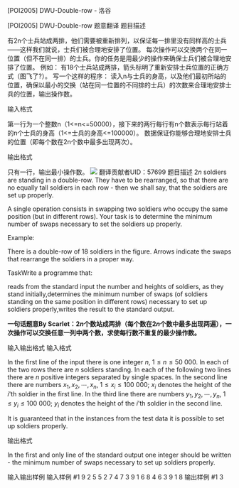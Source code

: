 



[POI2005] DWU-Double-row - 洛谷














[POI2005] DWU-Double-row
题意翻译
题目描述

有2n个士兵站成两排，他们需要被重新排列，以保证每一排里没有同样高的士兵——这样我们就说，士兵们被合理地安排了位置。 每次操作可以交换两个在同一位置（但不在同一排）的士兵。你的任务是用最少的操作来确保士兵们被合理地安排了位置。 例如： 有18个士兵站成两排，箭头标明了重新安排士兵位置的正确方式（图飞了?）。 写一个这样的程序： 读入n与士兵的身高，以及他们最初所站的位置，确保以最小的交换（站在同一位置的不同排的士兵）的次数来合理地安排士兵的位置，输出操作数。

输入格式

第一行为一个整数n（1<=n<=50000），接下来的两行每行有n个数表示每行站着的n个士兵的身高（1<=士兵的身高<=100000）。 数据保证你能够合理地安排士兵的位置（即每个数在2n个数中最多出现两次）。

输出格式

只有一行，输出最小操作数。
![](https://cdn.luogu.org/upload/pic/14829.png)
翻译贡献者UID：57699
题目描述
$2n$ soldiers are standing in a double-row. They have to be rearranged, so that there are no equally tall soldiers in each row - then we shall say, that the soldiers are set up properly.

A single operation consists in swapping two soldiers who occupy the same position (but in different rows). Your task is to determine the minimum number of swaps necessary to set the soldiers up properly.

Example:

There is a double-row of $18$ soldiers in the figure. Arrows indicate the swaps that rearrange the soldiers in a proper way.

TaskWrite a programme that:

reads from the standard input the number and heights of soldiers, as they stand initially,determines the minimum number of swaps (of soldiers standing on the same position in different rows) necessary to set up soldiers properly,writes the result to the standard output.


**一句话题意By Scarlet：$2n$个数站成两排（每个数在$2n$个数中最多出现两遍），一次操作可以交换任意一列中两个数，求使每行数不重复的最少操作数。**

输入输出格式
输入格式

In the first line of the input there is one integer $n$, $1\le n\le 50\ 000$. In each of the two rows there are $n$ soldiers standing. In each of the following two lines there are $n$ positive integers separated by single spaces. In the second line there are numbers $x_1,x_2,\cdots,x_n$, $1\le x_i\le 100\ 000$; $x_i$ denotes the height of the $i$'th soldier in the first line. In the third line there are numbers $y_1,y_2,\cdots,y_n$, $1\le y_i\le 100\ 000$; $y_i$ denotes the height of the $i$'th soldier in the second line.

It is guaranteed that in the instances from the test data it is possible to set up soldiers properly.

输出格式

In the first and only line of the standard output one integer should be written - the minimum number of swaps necessary to set up soldiers properly.

输入输出样例
输入样例 #1
9
2 5 5 2 7 4 7 3 9
1 6 8 4 6 3 9 1 8
输出样例 #1
3






